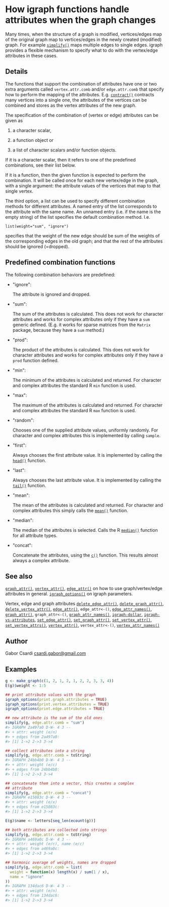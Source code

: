 # How igraph functions handle attributes when the graph changes

Many times, when the structure of a graph is modified, vertices/edges
map of the original graph map to vertices/edges in the newly created
(modified) graph. For example
[`simplify()`](https://r.igraph.org/reference/simplify.md) maps multiple
edges to single edges. igraph provides a flexible mechanism to specify
what to do with the vertex/edge attributes in these cases.

## Details

The functions that support the combination of attributes have one or two
extra arguments called `vertex.attr.comb` and/or `edge.attr.comb` that
specify how to perform the mapping of the attributes. E.g.
[`contract()`](https://r.igraph.org/reference/contract.md) contracts
many vertices into a single one, the attributes of the vertices can be
combined and stores as the vertex attributes of the new graph.

The specification of the combination of (vertex or edge) attributes can
be given as

1.  a character scalar,

2.  a function object or

3.  a list of character scalars and/or function objects.

If it is a character scalar, then it refers to one of the predefined
combinations, see their list below.

If it is a function, then the given function is expected to perform the
combination. It will be called once for each new vertex/edge in the
graph, with a single argument: the attribute values of the vertices that
map to that single vertex.

The third option, a list can be used to specify different combination
methods for different attributes. A named entry of the list corresponds
to the attribute with the same name. An unnamed entry (i.e. if the name
is the empty string) of the list specifies the default combination
method. I.e.

    list(weight="sum", "ignore")

specifies that the weight of the new edge should be sum of the weights
of the corresponding edges in the old graph; and that the rest of the
attributes should be ignored (=dropped).

## Predefined combination functions

The following combination behaviors are predefined:

- "ignore":

  The attribute is ignored and dropped.

- "sum":

  The sum of the attributes is calculated. This does not work for
  character attributes and works for complex attributes only if they
  have a `sum` generic defined. (E.g. it works for sparse matrices from
  the `Matrix` package, because they have a `sum` method.)

- "prod":

  The product of the attributes is calculated. This does not work for
  character attributes and works for complex attributes only if they
  have a `prod` function defined.

- "min":

  The minimum of the attributes is calculated and returned. For
  character and complex attributes the standard R `min` function is
  used.

- "max":

  The maximum of the attributes is calculated and returned. For
  character and complex attributes the standard R `max` function is
  used.

- "random":

  Chooses one of the supplied attribute values, uniformly randomly. For
  character and complex attributes this is implemented by calling
  `sample`.

- "first":

  Always chooses the first attribute value. It is implemented by calling
  the [`head()`](https://rdrr.io/r/utils/head.html) function.

- "last":

  Always chooses the last attribute value. It is implemented by calling
  the [`tail()`](https://rdrr.io/r/utils/head.html) function.

- "mean":

  The mean of the attributes is calculated and returned. For character
  and complex attributes this simply calls the
  [`mean()`](https://rdrr.io/r/base/mean.html) function.

- "median":

  The median of the attributes is selected. Calls the R
  [`median()`](https://rdrr.io/r/stats/median.html) function for all
  attribute types.

- "concat":

  Concatenate the attributes, using the
  [`c()`](https://rdrr.io/r/base/c.html) function. This results almost
  always a complex attribute.

## See also

[`graph_attr()`](https://r.igraph.org/reference/graph_attr.md),
[`vertex_attr()`](https://r.igraph.org/reference/vertex_attr.md),
[`edge_attr()`](https://r.igraph.org/reference/edge_attr.md) on how to
use graph/vertex/edge attributes in general.
[`igraph_options()`](https://r.igraph.org/reference/igraph_options.md)
on igraph parameters.

Vertex, edge and graph attributes
[`delete_edge_attr()`](https://r.igraph.org/reference/delete_edge_attr.md),
[`delete_graph_attr()`](https://r.igraph.org/reference/delete_graph_attr.md),
[`delete_vertex_attr()`](https://r.igraph.org/reference/delete_vertex_attr.md),
[`edge_attr()`](https://r.igraph.org/reference/edge_attr.md),
`edge_attr<-()`,
[`edge_attr_names()`](https://r.igraph.org/reference/edge_attr_names.md),
[`graph_attr()`](https://r.igraph.org/reference/graph_attr.md),
`graph_attr<-()`,
[`graph_attr_names()`](https://r.igraph.org/reference/graph_attr_names.md),
[`igraph-dollar`](https://r.igraph.org/reference/igraph-dollar.md),
[`igraph-vs-attributes`](https://r.igraph.org/reference/igraph-vs-attributes.md),
[`set_edge_attr()`](https://r.igraph.org/reference/set_edge_attr.md),
[`set_graph_attr()`](https://r.igraph.org/reference/set_graph_attr.md),
[`set_vertex_attr()`](https://r.igraph.org/reference/set_vertex_attr.md),
[`set_vertex_attrs()`](https://r.igraph.org/reference/set_vertex_attrs.md),
[`vertex_attr()`](https://r.igraph.org/reference/vertex_attr.md),
`vertex_attr<-()`,
[`vertex_attr_names()`](https://r.igraph.org/reference/vertex_attr_names.md)

## Author

Gabor Csardi <csardi.gabor@gmail.com>

## Examples

``` r
g <- make_graph(c(1, 2, 1, 2, 1, 2, 2, 3, 3, 4))
E(g)$weight <- 1:5

## print attribute values with the graph
igraph_options(print.graph.attributes = TRUE)
igraph_options(print.vertex.attributes = TRUE)
igraph_options(print.edge.attributes = TRUE)

## new attribute is the sum of the old ones
simplify(g, edge.attr.comb = "sum")
#> IGRAPH 2a497a0 D-W- 4 3 -- 
#> + attr: weight (e/n)
#> + edges from 2a497a0:
#> [1] 1->2 2->3 3->4

## collect attributes into a string
simplify(g, edge.attr.comb = toString)
#> IGRAPH 24bb4b0 D-W- 4 3 -- 
#> + attr: weight (e/c)
#> + edges from 24bb4b0:
#> [1] 1->2 2->3 3->4

## concatenate them into a vector, this creates a complex
## attribute
simplify(g, edge.attr.comb = "concat")
#> IGRAPH e15083c D-W- 4 3 -- 
#> + attr: weight (e/x)
#> + edges from e15083c:
#> [1] 1->2 2->3 3->4

E(g)$name <- letters[seq_len(ecount(g))]

## both attributes are collected into strings
simplify(g, edge.attr.comb = toString)
#> IGRAPH a469a0c D-W- 4 3 -- 
#> + attr: weight (e/c), name (e/c)
#> + edges from a469a0c:
#> [1] 1->2 2->3 3->4

## harmonic average of weights, names are dropped
simplify(g, edge.attr.comb = list(
  weight = function(x) length(x) / sum(1 / x),
  name = "ignore"
))
#> IGRAPH 134dac6 D-W- 4 3 -- 
#> + attr: weight (e/n)
#> + edges from 134dac6:
#> [1] 1->2 2->3 3->4
```
